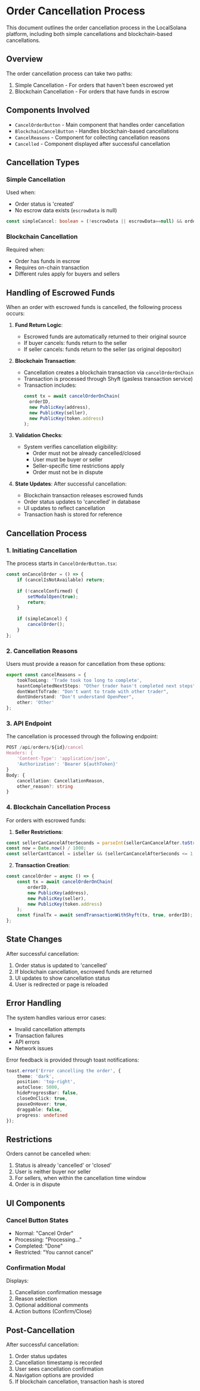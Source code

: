 # Order Cancellation Process

This document outlines the order cancellation process in the LocalSolana platform, including both simple cancellations and blockchain-based cancellations.

## Overview

The order cancellation process can take two paths:
1. Simple Cancellation - For orders that haven't been escrowed yet
2. Blockchain Cancellation - For orders that have funds in escrow

## Components Involved

- `CancelOrderButton` - Main component that handles order cancellation
- `BlockchainCancelButton` - Handles blockchain-based cancellations
- `CancelReasons` - Component for collecting cancellation reasons
- `Cancelled` - Component displayed after successful cancellation

## Cancellation Types

### Simple Cancellation
Used when:
- Order status is 'created'
- No escrow data exists (`escrowData` is null)

```typescript
const simpleCancel: boolean = (!escrowData || escrowData==null) && order.status === 'created';
```

### Blockchain Cancellation
Required when:
- Order has funds in escrow
- Requires on-chain transaction
- Different rules apply for buyers and sellers

## Handling of Escrowed Funds

When an order with escrowed funds is cancelled, the following process occurs:

1. **Fund Return Logic**:
   - Escrowed funds are automatically returned to their original source
   - If buyer cancels: funds return to the seller
   - If seller cancels: funds return to the seller (as original depositor)

2. **Blockchain Transaction**:
   - Cancellation creates a blockchain transaction via `cancelOrderOnChain`
   - Transaction is processed through Shyft (gasless transaction service)
   - Transaction includes:
     ```typescript
     const tx = await cancelOrderOnChain(
       orderID,
       new PublicKey(address),
       new PublicKey(seller),
       new PublicKey(token.address)
     );
     ```

3. **Validation Checks**:
   - System verifies cancellation eligibility:
     - Order must not be already cancelled/closed
     - User must be buyer or seller
     - Seller-specific time restrictions apply
     - Order must not be in dispute

4. **State Updates**:
   After successful cancellation:
   - Blockchain transaction releases escrowed funds
   - Order status updates to 'cancelled' in database
   - UI updates to reflect cancellation
   - Transaction hash is stored for reference

## Cancellation Process

### 1. Initiating Cancellation

The process starts in `CancelOrderButton.tsx`:

```typescript
const onCancelOrder = () => {
    if (cancelIsNotAvailable) return;
    
    if (!cancelConfirmed) {
        setModalOpen(true);
        return;
    }
    
    if (simpleCancel) {
        cancelOrder();
    }
};
```

### 2. Cancellation Reasons

Users must provide a reason for cancellation from these options:
```typescript
export const cancelReasons = {
    tookTooLong: 'Trade took too long to complete',
    hasntCompletedNextSteps: "Other trader hasn't completed next steps",
    dontWantToTrade: "Don't want to trade with other trader",
    dontUnderstand: "Don't understand OpenPeer",
    other: 'Other'
};
```

### 3. API Endpoint

The cancellation is processed through the following endpoint:
```typescript
POST /api/orders/${id}/cancel
Headers: {
    'Content-Type': 'application/json',
    'Authorization': 'Bearer ${authToken}'
}
Body: {
    cancellation: CancellationReason,
    other_reason?: string
}
```

### 4. Blockchain Cancellation Process

For orders with escrowed funds:

1. **Seller Restrictions**:
```typescript
const sellerCanCancelAfterSeconds = parseInt(sellerCanCancelAfter.toString(), 10);
const now = Date.now() / 1000;
const sellerCantCancel = isSeller && (sellerCanCancelAfterSeconds <= 1 || sellerCanCancelAfterSeconds > now);
```

2. **Transaction Creation**:
```typescript
const cancelOrder = async () => {
    const tx = await cancelOrderOnChain(
        orderID,
        new PublicKey(address),
        new PublicKey(seller),
        new PublicKey(token.address)
    );
    const finalTx = await sendTransactionWithShyft(tx, true, orderID);
};
```

## State Changes

After successful cancellation:
1. Order status is updated to 'cancelled'
2. If blockchain cancellation, escrowed funds are returned
3. UI updates to show cancellation status
4. User is redirected or page is reloaded

## Error Handling

The system handles various error cases:
- Invalid cancellation attempts
- Transaction failures
- API errors
- Network issues

Error feedback is provided through toast notifications:
```typescript
toast.error('Error cancelling the order', {
    theme: 'dark',
    position: 'top-right',
    autoClose: 5000,
    hideProgressBar: false,
    closeOnClick: true,
    pauseOnHover: true,
    draggable: false,
    progress: undefined
});
```

## Restrictions

Orders cannot be cancelled when:
1. Status is already 'cancelled' or 'closed'
2. User is neither buyer nor seller
3. For sellers, when within the cancellation time window
4. Order is in dispute

## UI Components

### Cancel Button States
- Normal: "Cancel Order"
- Processing: "Processing..."
- Completed: "Done"
- Restricted: "You cannot cancel"

### Confirmation Modal
Displays:
1. Cancellation confirmation message
2. Reason selection
3. Optional additional comments
4. Action buttons (Confirm/Close)

## Post-Cancellation

After successful cancellation:
1. Order status updates
2. Cancellation timestamp is recorded
3. User sees cancellation confirmation
4. Navigation options are provided
5. If blockchain cancellation, transaction hash is stored 